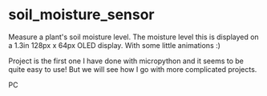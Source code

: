 # soil_moisture_sensor

Measure a plant's soil moisture level. 
The moisture level this is displayed on a 1.3in 128px x 64px OLED display. With some little animations :)

Project is the first one I have done with micropython and it seems to be quite easy to use! But we will see how I go with more complicated projects.

PC
